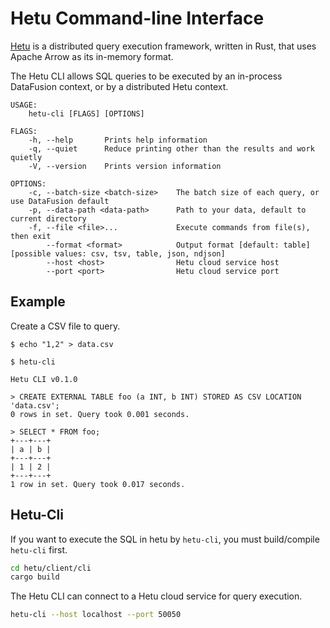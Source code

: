 <!---
  Licensed to the Apache Software Foundation (ASF) under one
  or more contributor license agreements.  See the NOTICE file
  distributed with this work for additional information
  regarding copyright ownership.  The ASF licenses this file
  to you under the Apache License, Version 2.0 (the
  "License"); you may not use this file except in compliance
  with the License.  You may obtain a copy of the License at

    http://www.apache.org/licenses/LICENSE-2.0

  Unless required by applicable law or agreed to in writing,
  software distributed under the License is distributed on an
  "AS IS" BASIS, WITHOUT WARRANTIES OR CONDITIONS OF ANY
  KIND, either express or implied.  See the License for the
  specific language governing permissions and limitations
  under the License.
-->

# Hetu Command-line Interface

[Hetu](df) is a distributed query execution framework, written in Rust, that uses Apache Arrow as its in-memory format.

The Hetu CLI allows SQL queries to be executed by an in-process DataFusion context, or by a distributed
Hetu context.

```ignore
USAGE:
    hetu-cli [FLAGS] [OPTIONS]

FLAGS:
    -h, --help       Prints help information
    -q, --quiet      Reduce printing other than the results and work quietly
    -V, --version    Prints version information

OPTIONS:
    -c, --batch-size <batch-size>    The batch size of each query, or use DataFusion default
    -p, --data-path <data-path>      Path to your data, default to current directory
    -f, --file <file>...             Execute commands from file(s), then exit
        --format <format>            Output format [default: table]  [possible values: csv, tsv, table, json, ndjson]
        --host <host>                Hetu cloud service host
        --port <port>                Hetu cloud service port
```

## Example

Create a CSV file to query.

```bash,ignore
$ echo "1,2" > data.csv
```

```sql,ignore
$ hetu-cli

Hetu CLI v0.1.0

> CREATE EXTERNAL TABLE foo (a INT, b INT) STORED AS CSV LOCATION 'data.csv';
0 rows in set. Query took 0.001 seconds.

> SELECT * FROM foo;
+---+---+
| a | b |
+---+---+
| 1 | 2 |
+---+---+
1 row in set. Query took 0.017 seconds.
```

## Hetu-Cli

If you want to execute the SQL in hetu by `hetu-cli`, you must build/compile `hetu-cli` first.

```bash
cd hetu/client/cli
cargo build
```

The Hetu CLI can connect to a Hetu cloud service for query execution.

```bash
hetu-cli --host localhost --port 50050
```

[df]: https://www.hebudb.com
